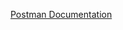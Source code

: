 [Postman Documentation](https://bold-meadow-2175.postman.co/workspace/My-Workspace~45d98b13-c6dd-4925-8edd-73388f4ce4ee/documentation/7779930-7e13355d-d751-4abd-9ec7-afac3f30d261 "Wine Postman")
